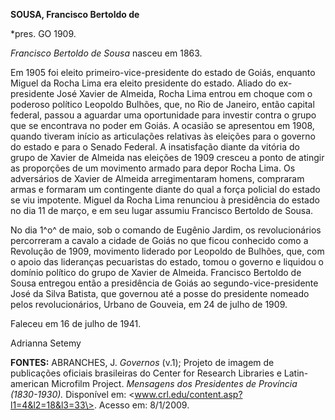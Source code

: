 **SOUSA, Francisco Bertoldo de**

\*pres. GO 1909.

*Francisco Bertoldo de Sousa* nasceu em 1863.

Em 1905 foi eleito primeiro-vice-presidente do estado de Goiás, enquanto
Miguel da Rocha Lima era eleito presidente do estado. Aliado do
ex-presidente José Xavier de Almeida, Rocha Lima entrou em choque com o
poderoso político Leopoldo Bulhões, que, no Rio de Janeiro, então
capital federal, passou a aguardar uma oportunidade para investir contra
o grupo que se encontrava no poder em Goiás. A ocasião se apresentou em
1908, quando tiveram início as articulações relativas às eleições para o
governo do estado e para o Senado Federal. A insatisfação diante da
vitória do grupo de Xavier de Almeida nas eleições de 1909 cresceu a
ponto de atingir as proporções de um movimento armado para depor Rocha
Lima. Os adversários de Xavier de Almeida arregimentaram homens,
compraram armas e formaram um contingente diante do qual a força
policial do estado se viu impotente. Miguel da Rocha Lima renunciou à
presidência do estado no dia 11 de março, e em seu lugar assumiu
Francisco Bertoldo de Sousa.

No dia 1^o^ de maio, sob o comando de Eugênio Jardim, os revolucionários
percorreram a cavalo a cidade de Goiás no que ficou conhecido como a
Revolução de 1909, movimento liderado por Leopoldo de Bulhões, que, com
o apoio das lideranças pecuaristas do estado, tomou o governo e liquidou
o domínio político do grupo de Xavier de Almeida. Francisco Bertoldo de
Sousa entregou então a presidência de Goiás ao segundo-vice-presidente
José da Silva Batista, que governou até a posse do presidente nomeado
pelos revolucionários, Urbano de Gouveia, em 24 de julho de 1909.

Faleceu em 16 de julho de 1941.

Adrianna Setemy

**FONTES:** ABRANCHES, J. *Governos* (v.1); Projeto de imagem de
publicações oficiais brasileiras do Center for Research Libraries e
Latin-american Microfilm Project. *Mensagens dos Presidentes de
Província (1830-1930).* Disponível em:
\<www.crl.edu/content.asp?l1=4&l2=18&l3=33\>. Acesso em: 8/1/2009.
